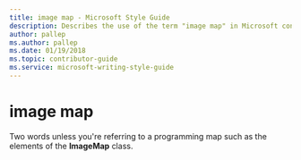 ```yaml
---
title: image map - Microsoft Style Guide
description: Describes the use of the term "image map" in Microsoft content.
author: pallep
ms.author: pallep
ms.date: 01/19/2018
ms.topic: contributor-guide
ms.service: microsoft-writing-style-guide
---
```


# image map

Two words unless you're referring to a programming map such as the elements of the **ImageMap** class.
